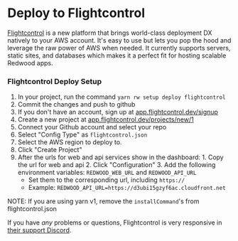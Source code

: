 # Deploy to Flightcontrol

 [Flightcontrol](https://www.flightcontrol.dev?ref=redwood) is a new platform that brings world-class deployment DX natively to your AWS account. It's easy to use but lets you pop the hood and leverage the raw power of AWS when needed. It currently supports servers, static sites, and databases which makes it a perfect fit for hosting scalable Redwood apps.

 ### Flightcontrol Deploy Setup

 1. In your project, run the command `yarn rw setup deploy flightcontrol`
 2. Commit the changes and push to github
 3. If you don't have an account, sign up at [app.flightcontrol.dev/signup](https://app.flightcontrol.dev/signup?ref=redwood)
 4. Create a new project at [app.flightcontrol.dev/projects/new/1](https://app.flightcontrol.dev/projects/new/1)
   1. Connect your Github account and select your repo
   2. Select "Config Type" as `flightcontrol.json`
   3. Select the AWS region to deploy to.
   4. Click "Create Project"
  5. After the urls for web and api services show in the dashboard:
    1. Copy the url for web and api 
    2. Click "Configuration"
    3. Add the following environment variables: `REDWOOD_WEB_URL` and `REDWOOD_API_URL`
       - Set them to the corresponding url, including `https://`
       - Example: `REDWOOD_API_URL=https://d3ubi15gzyf6ac.cloudfront.net`

NOTE: If you are using yarn v1, remove the `installCommand`'s from flightcontrol.json

If you have *any* problems or questions, Flightcontrol is very responsive in [their support Discord](https://discord.gg/yY8rSPrD6q).

